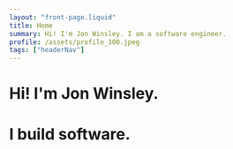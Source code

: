 ```yaml
---
layout: "front-page.liquid"
title: Home
summary: Hi! I'm Jon Winsley. I am a software engineer.
profile: /assets/profile_300.jpeg
tags: ["headerNav"]
---
```


# Hi! I'm Jon Winsley.

# I build software.